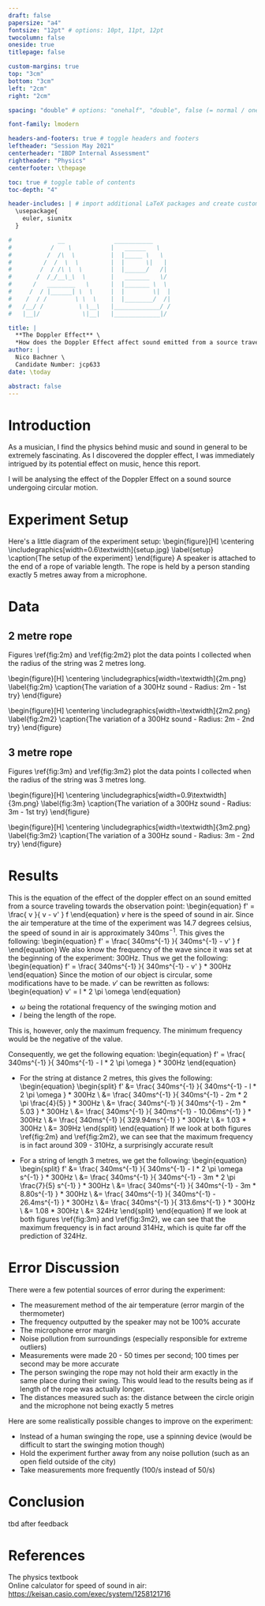 ```yaml
---
draft: false
papersize: "a4"
fontsize: "12pt" # options: 10pt, 11pt, 12pt
twocolumn: false
oneside: true
titlepage: false

custom-margins: true
top: "3cm"
bottom: "3cm"
left: "2cm"
right: "2cm"

spacing: "double" # options: "onehalf", "double", false (= normal / one)

font-family: lmodern

headers-and-footers: true # toggle headers and footers
leftheader: "Session May 2021"
centerheader: "IBDP Internal Assessment"
rightheader: "Physics"
centerfooter: \thepage

toc: true # toggle table of contents
toc-depth: "4"

header-includes: | # import additional LaTeX packages and create custom commands here
  \usepackage{
    euler, siunitx
  }

#             __              ___________
#           /    \           |   ______   \
#          /  /\  \          |  |_____ \   \
#         /  /  \  \         |  |      \|   |
#        /  / /\ \  \        |  |______/   /|
#       /  /_/__\_\  \       |   _______   \/  
#      /   ________   \      |  |_______ \  \
#     /  / |______| \  \     |  |        \|  |
#    /  / /        \ \  \    |  |________/  /|
#   /__/ /          \ \__\   |_____________/ /
#   |__|/            \|__|   |_____________|/    

title: |
  **The Doppler Effect** \
  *How does the Doppler Effect affect sound emitted from a source travelling in a circular motion?*
author: | 
  Nico Bachner \
  Candidate Number: jcp633
date: \today

abstract: false
---
```


# Introduction
As a musician, I find the physics behind music and sound in general to be extremely fascinating. As I discovered the doppler effect, I was immediately intrigued by its potential effect on music, hence this report. 

I will be analysing the effect of the Doppler Effect on a sound source undergoing circular motion.

# Experiment Setup
Here's a little diagram of the experiment setup:
\begin{figure}[H]
  \centering
  \includegraphics[width=0.6\textwidth]{setup.jpg}
  \label{setup}
  \caption{The setup of the experiment}
\end{figure}
A speaker is attached to the end of a rope of variable length. The rope is held by a person standing exactly 5 metres away from a microphone.

# Data
## 2 metre rope
Figures \ref{fig:2m} and \ref{fig:2m2} plot the data points I collected when the radius of the string was 2 metres long.

\begin{figure}[H]
  \centering
  \includegraphics[width=\textwidth]{2m.png}
  \label{fig:2m}
  \caption{The variation of a 300Hz sound - Radius: 2m - 1st try}
\end{figure}

\begin{figure}[H]
  \centering
  \includegraphics[width=\textwidth]{2m2.png}
  \label{fig:2m2}
  \caption{The variation of a 300Hz sound - Radius: 2m - 2nd try}
\end{figure}

## 3 metre rope
Figures \ref{fig:3m} and \ref{fig:3m2} plot the data points I collected when the radius of the string was 3 metres long.

\begin{figure}[H]
  \centering
  \includegraphics[width=0.9\textwidth]{3m.png}
  \label{fig:3m}
  \caption{The variation of a 300Hz sound - Radius: 3m - 1st try}
\end{figure}

\begin{figure}[H]
  \centering
  \includegraphics[width=\textwidth]{3m2.png}
  \label{fig:3m2}
  \caption{The variation of a 300Hz sound - Radius: 3m - 2nd try}
\end{figure}

# Results
This is the equation of the effect of the doppler effect on an sound emitted from a source traveling towards the observation point:
\begin{equation}
  f' = \frac{ v }{ v - v' } f
\end{equation}
$v$ here is the speed of sound in air. Since the air temperature at the time of the experiment was 14.7 degrees celsius, the speed of sound in air is approximately $340ms^{-1}$. This gives the following:
\begin{equation}
  f' = \frac{ 340ms^{-1} }{ 340ms^{-1} - v' } f
\end{equation}
We also know the frequency of the wave since it was set at the beginning of the experiment: 300Hz. Thus we get the following:
\begin{equation}
  f' = \frac{ 340ms^{-1} }{ 340ms^{-1} - v' } * 300Hz
\end{equation}
Since the motion of our object is circular, some modifications have to be made. $v'$ can be rewritten as follows:
\begin{equation}
  v' = l * 2 \pi \omega
\end{equation}

- $\omega$ being the rotational frequency of the swinging motion and 
- $l$ being the length of the rope.

This is, however, only the maximum frequency. The minimum frequency would be the negative of the value.

Consequently, we get the following equation:
\begin{equation}
  f' = \frac{ 340ms^{-1} }{ 340ms^{-1} - l * 2 \pi \omega } * 300Hz
\end{equation}

- For the string at distance 2 metres, this gives the following:
\begin{equation}
  \begin{split}
    f' &= \frac{ 340ms^{-1} }{ 340ms^{-1} - l * 2 \pi \omega } * 300Hz \\
    &= \frac{ 340ms^{-1} }{ 340ms^{-1} - 2m * 2 \pi \frac{4}{5} } * 300Hz \\
    &= \frac{ 340ms^{-1} }{ 340ms^{-1} - 2m * 5.03 } * 300Hz \\
    &= \frac{ 340ms^{-1} }{ 340ms^{-1} - 10.06ms^{-1} } * 300Hz \\
    &= \frac{ 340ms^{-1} }{ 329.94ms^{-1} } * 300Hz \\
    &= 1.03 * 300Hz \\
    &= 309Hz
  \end{split}
\end{equation}
If we look at both figures \ref{fig:2m} and \ref{fig:2m2}, we can see that the maximum frequency is in fact around 309 - 310Hz, a surprisingly accurate result

- For a string of length 3 metres, we get the following:
\begin{equation}
  \begin{split}
    f' &= \frac{ 340ms^{-1} }{ 340ms^{-1} - l * 2 \pi \omega s^{-1} } * 300Hz \\
    &= \frac{ 340ms^{-1} }{ 340ms^{-1} - 3m * 2 \pi \frac{7}{5} s^{-1} } * 300Hz \\
    &= \frac{ 340ms^{-1} }{ 340ms^{-1} - 3m * 8.80s^{-1} } * 300Hz \\
    &= \frac{ 340ms^{-1} }{ 340ms^{-1} - 26.4ms^{-1} } * 300Hz \\
    &= \frac{ 340ms^{-1} }{ 313.6ms^{-1} } * 300Hz \\
    &= 1.08 * 300Hz \\
    &= 324Hz
  \end{split}
\end{equation}
If we look at both figures \ref{fig:3m} and \ref{fig:3m2}, we can see that the maximum frequency is in fact around 314Hz, which is quite far off the prediction of 324Hz.

# Error Discussion
There were a few potential sources of error during the experiment:

- The measurement method of the air temperature (error margin of the thermometer)
- The frequency outputted by the speaker may not be 100% accurate
- The microphone error margin
- Noise pollution from surroundings (especially responsible for extreme outliers)
- Measurements were made 20 - 50 times per second; 100 times per second may be more accurate
- The person swinging the rope may not hold their arm exactly in the same place during their swing. This would lead to the results being as if length of the rope was actually longer.
- The distances measured such as: the distance between the circle origin and the microphone not being exactly 5 metres

Here are some realistically possible changes to improve on the experiment:

- Instead of a human swinging the rope, use a spinning device (would be difficult to start the swinging motion though)
- Hold the experiment further away from any noise pollution (such as an open field outside of the city)
- Take measurements more frequently (100/s instead of 50/s)

# Conclusion
tbd after feedback

# References
The physics textbook \
Online calculator for speed of sound in air: https://keisan.casio.com/exec/system/1258121716